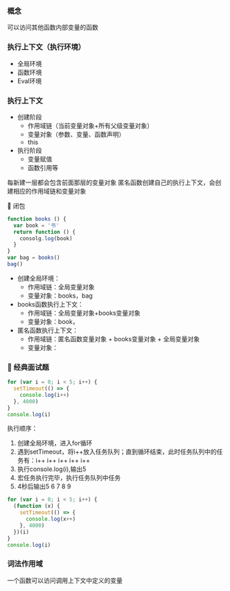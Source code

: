 ### 概念
可以访问其他函数内部变量的函数

### 执行上下文（执行环境）
* 全局环境
* 函数环境
* Eval环境

### 执行上下文
* 创建阶段
  * 作用域链（当前变量对象+所有父级变量对象）
  * 变量对象（参数、变量、函数声明）
  * this
* 执行阶段
  * 变量赋值
  * 函数引用等

每新建一层都会包含前面那层的变量对象
匿名函数创建自己的执行上下文，会创建相应的作用域链和变量对象

🌰 闭包 
```js
function books () {
  var book = '书'
  return function () {
    consolg.log(book)
  }
}
var bag = books()
bag()
```
* 创建全局环境：
  * 作用域链：全局变量对象
  * 变量对象：books，bag
* books函数执行上下文：
  * 作用域链：全局变量对象+books变量对象
  * 变量对象：book，
* 匿名函数执行上下文：
  * 作用域链：匿名函数变量对象 + books变量对象 + 全局变量对象
  * 变量对象：

### 🥕 经典面试题 
```js
for (var i = 0; i < 5; i++) {
  setTimeout(() => {
    console.log(i++)
  }, 4000)
}
console.log(i)
```
执行顺序：
1. 创建全局环境，进入for循环
2. 遇到setTimeout，将i++放入任务队列；直到循环结束，此时任务队列中的任务有：i++ i++ i++ i++ i++
3. 执行console.log(i),输出5
4. 宏任务执行完毕，执行任务队列中任务
5. 4秒后输出5 6 7 8 9

 
```js
for (var i = 0; i < 5; i++) {
  (function (x) {
    setTimeout(() => {
      console.log(x++)
    }, 4000)
  })(i)
}
console.log(i)
```


### 词法作用域
一个函数可以访问调用上下文中定义的变量